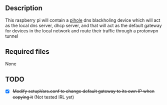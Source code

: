 ## Description
This raspberry pi will contain a [pihole](https://pi-hole.net/) dns blackholing device which will act as the local dns server, dhcp server, and that will act as the default gateway for devices in the local network and route their traffic through a protonvpn tunnel

## Required files
None

## TODO
- [x] ~~Modify setupVars.conf to change default gateway to its own IP when copying it~~ (Not tested IRL yet)
